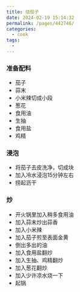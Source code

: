 ```yaml
---
title: 烧茄子
date: 2024-02-19 15:14:32
permalink: /pages/442746/
categories:
  - cook
tags:
  - 
---
```


### 准备配料
- 茄子
- 蒜末
- 小米辣切成小段
- 葱花
- 食用油
- 生抽
- 食用盐
- 鸡精

### 浸泡
- 将茄子去皮洗净，切成块
- 加入冷水浸泡15分钟左右
- 捞起沥干

### 炒
- 开火锅里加入稍多食用油
- 加入蒜末炒出蒜香
- 加入小米辣
- 加入茄子煎至表面金黄
- 倒出多出的油
- 加入食用盐翻炒
- 加入生抽、鸡精翻炒
- 加入葱花翻炒
- 加入少许凉水烧一下
- 起锅